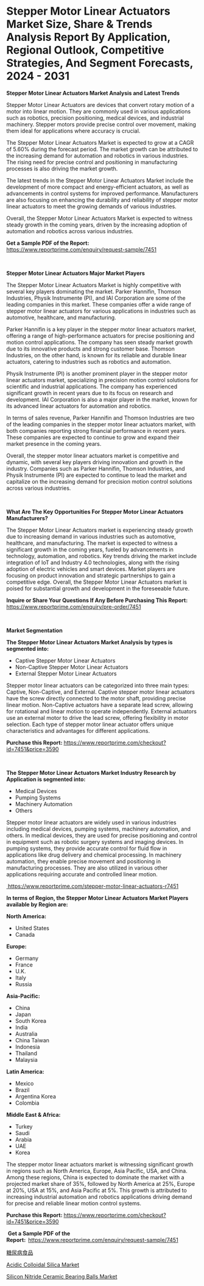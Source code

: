 <p><h1>Stepper Motor Linear Actuators Market Size, Share & Trends Analysis Report By Application, Regional Outlook, Competitive Strategies, And Segment Forecasts, 2024 - 2031</h1></p><p><strong>Stepper Motor Linear Actuators Market Analysis and Latest Trends</strong></p>
<p><p>Stepper Motor Linear Actuators are devices that convert rotary motion of a motor into linear motion. They are commonly used in various applications such as robotics, precision positioning, medical devices, and industrial machinery. Stepper motors provide precise control over movement, making them ideal for applications where accuracy is crucial.</p><p>The Stepper Motor Linear Actuators Market is expected to grow at a CAGR of 5.60% during the forecast period. The market growth can be attributed to the increasing demand for automation and robotics in various industries. The rising need for precise control and positioning in manufacturing processes is also driving the market growth.</p><p>The latest trends in the Stepper Motor Linear Actuators Market include the development of more compact and energy-efficient actuators, as well as advancements in control systems for improved performance. Manufacturers are also focusing on enhancing the durability and reliability of stepper motor linear actuators to meet the growing demands of various industries.</p><p>Overall, the Stepper Motor Linear Actuators Market is expected to witness steady growth in the coming years, driven by the increasing adoption of automation and robotics across various industries.</p></p>
<p><strong>Get a Sample PDF of the Report:&nbsp;</strong> <a href="https://www.reportprime.com/enquiry/request-sample/7451">https://www.reportprime.com/enquiry/request-sample/7451</a></p>
<p>&nbsp;</p>
<p><strong>Stepper Motor Linear Actuators Major Market Players</strong></p>
<p><p>The Stepper Motor Linear Actuators Market is highly competitive with several key players dominating the market. Parker Hannifin, Thomson Industries, Physik Instrumente (PI), and IAI Corporation are some of the leading companies in this market. These companies offer a wide range of stepper motor linear actuators for various applications in industries such as automotive, healthcare, and manufacturing.</p><p>Parker Hannifin is a key player in the stepper motor linear actuators market, offering a range of high-performance actuators for precise positioning and motion control applications. The company has seen steady market growth due to its innovative products and strong customer base. Thomson Industries, on the other hand, is known for its reliable and durable linear actuators, catering to industries such as robotics and automation.</p><p>Physik Instrumente (PI) is another prominent player in the stepper motor linear actuators market, specializing in precision motion control solutions for scientific and industrial applications. The company has experienced significant growth in recent years due to its focus on research and development. IAI Corporation is also a major player in the market, known for its advanced linear actuators for automation and robotics.</p><p>In terms of sales revenue, Parker Hannifin and Thomson Industries are two of the leading companies in the stepper motor linear actuators market, with both companies reporting strong financial performance in recent years. These companies are expected to continue to grow and expand their market presence in the coming years.</p><p>Overall, the stepper motor linear actuators market is competitive and dynamic, with several key players driving innovation and growth in the industry. Companies such as Parker Hannifin, Thomson Industries, and Physik Instrumente (PI) are expected to continue to lead the market and capitalize on the increasing demand for precision motion control solutions across various industries.</p></p>
<p>&nbsp;</p>
<p><strong>What Are The Key Opportunities For Stepper Motor Linear Actuators Manufacturers?</strong></p>
<p><p>The Stepper Motor Linear Actuators market is experiencing steady growth due to increasing demand in various industries such as automotive, healthcare, and manufacturing. The market is expected to witness a significant growth in the coming years, fueled by advancements in technology, automation, and robotics. Key trends driving the market include integration of IoT and Industry 4.0 technologies, along with the rising adoption of electric vehicles and smart devices. Market players are focusing on product innovation and strategic partnerships to gain a competitive edge. Overall, the Stepper Motor Linear Actuators market is poised for substantial growth and development in the foreseeable future.</p></p>
<p><strong>Inquire or Share Your Questions If Any Before Purchasing This Report:</strong> <a href="https://www.reportprime.com/enquiry/pre-order/7451">https://www.reportprime.com/enquiry/pre-order/7451</a></p>
<p>&nbsp;</p>
<p><strong>Market Segmentation</strong></p>
<p><strong>The Stepper Motor Linear Actuators Market Analysis by types is segmented into:</strong></p>
<p><ul><li>Captive Stepper Motor Linear Actuators</li><li>Non-Captive Stepper Motor Linear Actuators</li><li>External Stepper Motor Linear Actuators</li></ul></p>
<p><p>Stepper motor linear actuators can be categorized into three main types: Captive, Non-Captive, and External. Captive stepper motor linear actuators have the screw directly connected to the motor shaft, providing precise linear motion. Non-Captive actuators have a separate lead screw, allowing for rotational and linear motion to operate independently. External actuators use an external motor to drive the lead screw, offering flexibility in motor selection. Each type of stepper motor linear actuator offers unique characteristics and advantages for different applications.</p></p>
<p><strong>Purchase this Report:&nbsp;</strong><a href="https://www.reportprime.com/checkout?id=7451&price=3590">https://www.reportprime.com/checkout?id=7451&price=3590</a></p>
<p>&nbsp;</p>
<p><strong>The Stepper Motor Linear Actuators Market Industry Research by Application is segmented into:</strong></p>
<p><ul><li>Medical Devices</li><li>Pumping Systems</li><li>Machinery Automation</li><li>Others</li></ul></p>
<p><p>Stepper motor linear actuators are widely used in various industries including medical devices, pumping systems, machinery automation, and others. In medical devices, they are used for precise positioning and control in equipment such as robotic surgery systems and imaging devices. In pumping systems, they provide accurate control for fluid flow in applications like drug delivery and chemical processing. In machinery automation, they enable precise movement and positioning in manufacturing processes. They are also utilized in various other applications requiring accurate and controlled linear motion.</p></p>
<p><a href="https://www.reportprime.com/stepper-motor-linear-actuators-r7451">&nbsp;https://www.reportprime.com/stepper-motor-linear-actuators-r7451</a></p>
<p><strong>In terms of Region, the Stepper Motor Linear Actuators Market Players available by Region are:</strong></p>
<p>
    <p> <strong> North America: </strong>
        <ul>
            <li>United States</li>
            <li>Canada</li>
        </ul>
        </p> 
    <p> <strong> Europe: </strong>
        <ul>
            <li>Germany</li>
            <li>France</li>
            <li>U.K.</li>
            <li>Italy</li>
            <li>Russia</li>
        </ul>
        </p> 
    <p> <strong> Asia-Pacific: </strong>
        <ul>
            <li>China</li>
            <li>Japan</li>
            <li>South Korea</li>
            <li>India</li>
            <li>Australia</li>
            <li>China Taiwan</li>
            <li>Indonesia</li>
            <li>Thailand</li>
            <li>Malaysia</li>
        </ul>
        </p> 
    <p> <strong> Latin America: </strong>
        <ul>
            <li>Mexico</li>
            <li>Brazil</li>
            <li>Argentina Korea</li>
            <li>Colombia</li>
        </ul>
        </p> 
    <p> <strong> Middle East & Africa: </strong>
        <ul>
            <li>Turkey</li>
            <li>Saudi</li>
            <li>Arabia</li>
            <li>UAE</li>
            <li>Korea</li>
        </ul>
    </p>
    </p>
<p><p>The stepper motor linear actuators market is witnessing significant growth in regions such as North America, Europe, Asia Pacific, USA, and China. Among these regions, China is expected to dominate the market with a projected market share of 35%, followed by North America at 25%, Europe at 20%, USA at 15%, and Asia Pacific at 5%. This growth is attributed to increasing industrial automation and robotics applications driving demand for precise and reliable linear motion control systems.</p></p>
<p><strong>Purchase this Report: </strong><a href="https://www.reportprime.com/checkout?id=7451&price=3590">https://www.reportprime.com/checkout?id=7451&price=3590</a></p>
<p>&nbsp;<strong>Get a Sample PDF of the Report:&nbsp;&nbsp;</strong><a href="https://www.reportprime.com/enquiry/request-sample/7451">https://www.reportprime.com/enquiry/request-sample/7451</a></p>
<p><strong></strong></p>
<p><p><a href="https://medium.com/@jerrycurtis23/%E7%B3%96%E5%B0%BF%E7%97%85%E9%A3%9F%E5%93%81%E5%B8%82%E5%A0%B4-%E7%A8%AE%E9%A1%9E-%E7%94%A8%E9%80%94-%E3%81%8A%E3%82%88%E3%81%B3%E5%9C%B0%E7%90%86%E3%81%AB%E3%82%88%E3%82%8B%E5%8C%85%E6%8B%AC%E7%9A%84%E3%81%AA%E8%A9%95%E4%BE%A1-179241aa5bf3">糖尿病食品</a></p><p><a href="https://www.linkedin.com/pulse/acidic-colloidal-silica-market-size-reflecting-forecast-hkmvc?trackingId=xRmyyzh81rv%2FWHrQ8sxWMg%3D%3D">Acidic Colloidal Silica Market</a></p><p><a href="https://www.linkedin.com/pulse/silicon-nitride-ceramic-bearing-balls-market-size-growth-forecast-7heff?trackingId=uimQHXUy0QDcDrtcQw02gA%3D%3D">Silicon Nitride Ceramic Bearing Balls Market</a></p></p>